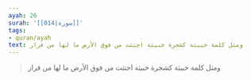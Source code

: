 ```yaml
---
ayah: 26
surah: '[[014|سورة]]'
tags:
- quran/ayah
text: ومثل كلمة خبيثة كشجرة خبيثة اجتثت من فوق الأرض ما لها من قرار
---
```

> ومثل كلمة خبيثة كشجرة خبيثة اجتثت من فوق الأرض ما لها من قرار
